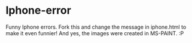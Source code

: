 # Iphone-error
Funny Iphone errors. Fork this and change the message in iphone.html to make it even funnier! And yes, the images were created in MS-PAINT. :P
